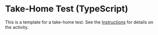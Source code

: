 # Take-Home Test (TypeScript)

This is a template for a take-home test. See the [Instructions][] for details on
the activity.

<!-- Link definitions -->

[Instructions]: ./Instructions.md
